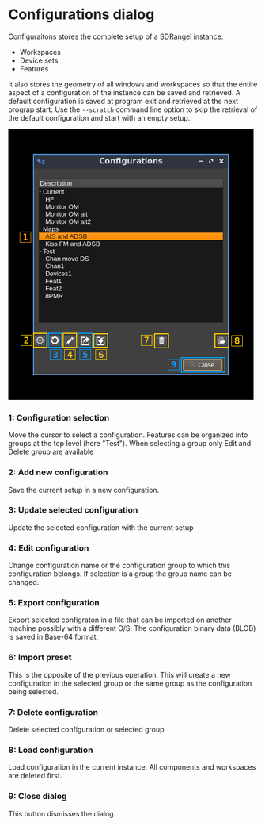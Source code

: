 <h1>Configurations dialog</h1>

Configuraitons stores the complete setup of a SDRangel instance:

  - Workspaces
  - Device sets
  - Features

It also stores the geometry of all windows and workspaces so that the entire aspect of a configuration of the instance can be saved and retrieved. A default configuration is saved at program exit and retrieved at the next prograp start. Use the `--scratch` command line option to skip the retrieval of the default configuration and start with an empty setup.

![Workspaces feature presets](../doc/img/Configurations.png)

<h3>1: Configuration selection</h3>

Move the cursor to select a configuration. Features can be organized into groups at the top level (here "Test"). When selecting a group only Edit and Delete group are available

<h3>2: Add new configuration</h3>

Save the current setup in a new configuration.

<h3>3: Update selected configuration</h3>

Update the selected configuration with the current setup

<h3>4: Edit configuration</h3>

Change configuration name or the configuration group to which this configuration belongs. If selection is a group the group name can be changed.

<h3>5: Export configuration</h3>
Export selected configraton in a file that can be imported on another machine possibly with a different O/S. The configuration binary data (BLOB) is saved in Base-64 format.

<h3>6: Import preset</h3>
This is the opposite of the previous operation. This will create a new configuration in the selected group or the same group as the configuration being selected.

<h3>7: Delete configuration</h3>

Delete selected configuration or selected group

<h3>8: Load configuration</h3>

Load configuration in the current instance. All components and workspaces are deleted first.

<h3>9: Close dialog</h3>

This button dismisses the dialog.
